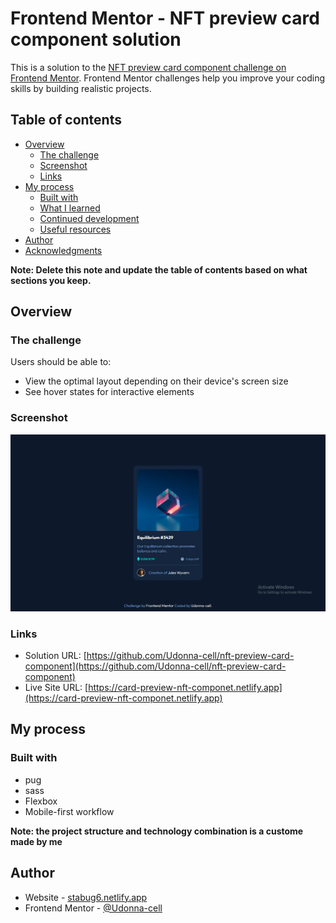 # Frontend Mentor - NFT preview card component solution

This is a solution to the [NFT preview card component challenge on Frontend Mentor](https://www.frontendmentor.io/challenges/nft-preview-card-component-SbdUL_w0U). Frontend Mentor challenges help you improve your coding skills by building realistic projects. 

## Table of contents

- [Overview](#overview)
  - [The challenge](#the-challenge)
  - [Screenshot](#screenshot)
  - [Links](#links)
- [My process](#my-process)
  - [Built with](#built-with)
  - [What I learned](#what-i-learned)
  - [Continued development](#continued-development)
  - [Useful resources](#useful-resources)
- [Author](#author)
- [Acknowledgments](#acknowledgments)

**Note: Delete this note and update the table of contents based on what sections you keep.**

## Overview

### The challenge

Users should be able to:

- View the optimal layout depending on their device's screen size
- See hover states for interactive elements

### Screenshot

![Screenshot](./Screenshot.png)



### Links

- Solution URL: [https://github.com/Udonna-cell/nft-preview-card-component](https://github.com/Udonna-cell/nft-preview-card-component)
- Live Site URL: [https://card-preview-nft-componet.netlify.app](https://card-preview-nft-componet.netlify.app)

## My process

### Built with

- pug
- sass
- Flexbox
- Mobile-first workflow

**Note: the project structure and technology combination is a custome made by me**

## Author

- Website - [stabug6.netlify.app](https://stabug6.netlify.app)
- Frontend Mentor - [@Udonna-cell](https://www.frontendmentor.io/profile/Udonna-cell)

